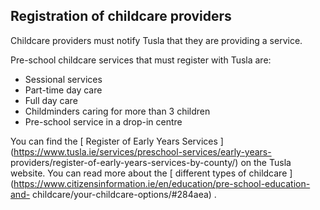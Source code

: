 ##  Registration of childcare providers

Childcare providers must notify Tusla that they are providing a service.

Pre-school childcare services that must register with Tusla are:

  * Sessional services 
  * Part-time day care 
  * Full day care 
  * Childminders caring for more than 3 children 
  * Pre-school service in a drop-in centre 

You can find the [ Register of Early Years Services
](https://www.tusla.ie/services/preschool-services/early-years-
providers/register-of-early-years-services-by-county/) on the Tusla website.
You can read more about the [ different types of childcare
](https://www.citizensinformation.ie/en/education/pre-school-education-and-
childcare/your-childcare-options/#284aea) .

